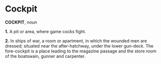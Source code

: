 # Cockpit

**COCKPIT**, _noun_

**1.** A pit or area, where game cocks fight.

**2.** In ships of war, a room or apartment, in which the wounded men are dressed; situated near the after-hatchway, under the lower gun-deck. The fore-cockpit is a place leading to the magazine passage and the store room of the boatswain, gunner and carpenter.